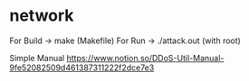 # network

For Build -> make (Makefile)
For Run -> ./attack.out (with root)

Simple Manual
https://www.notion.so/DDoS-Util-Manual-9fe52082509d461387311222f2dce7e3
